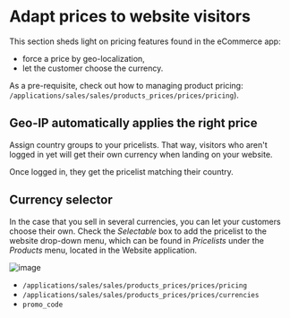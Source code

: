 # Adapt prices to website visitors

This section sheds light on pricing features found in the eCommerce app:

  - force a price by geo-localization,
  - let the customer choose the currency.

As a pre-requisite, check out how to managing product pricing:
`/applications/sales/sales/products_prices/prices/pricing`).

## Geo-IP automatically applies the right price

Assign country groups to your pricelists. That way, visitors who aren't
logged in yet will get their own currency when landing on your website.

Once logged in, they get the pricelist matching their country.

## Currency selector

In the case that you sell in several currencies, you can let your
customers choose their own. Check the *Selectable* box to add the
pricelist to the website drop-down menu, which can be found in
*Pricelists* under the *Products* menu, located in the Website
application.

![image](pricing/website_pricelist_select.png)

<div class="seealso">

  - `/applications/sales/sales/products_prices/prices/pricing`
  - `/applications/sales/sales/products_prices/prices/currencies`
  - `promo_code`

</div>
